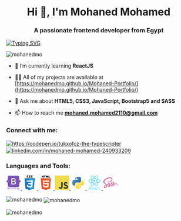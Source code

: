 
<h1 align="center">Hi 👋, I'm Mohaned Mohamed</h1>
<h3 align="center">A passionate frontend developer from Egypt</h3>

[![Typing SVG](https://readme-typing-svg.herokuapp.com?size=35&lines=Welcome+To+My+Profile)](https://git.io/typing-svg)

<p align="left"> <img src="https://komarev.com/ghpvc/?username=mohanedmo&label=Profile%20views&color=0e75b6&style=flat" alt="mohanedmo" /> </p>

- 🌱 I’m currently learning **ReactJS**

- 👨‍💻 All of my projects are available at [https://mohanedmo.github.io/Mohaned-Portfolio/](https://mohanedmo.github.io/Mohaned-Portfolio/)

- 💬 Ask me about **HTML5, CSS3, JavaScript, Bootstrap5 and SASS**

- 📫 How to reach me **mohaned.mohamed2110@gmail.com**

<h3 align="left">Connect with me:</h3>
<p align="left">
<a href="https://codepen.io/https://codepen.io/tukxofcz-the-typescripter" target="blank"><img align="center" src="https://raw.githubusercontent.com/rahuldkjain/github-profile-readme-generator/master/src/images/icons/Social/codepen.svg" alt="https://codepen.io/tukxofcz-the-typescripter" height="30" width="40" /></a>
<a href="https://linkedin.com/in/linkedin.com/in/mohaned-mohamed-240933209" target="blank"><img align="center" src="https://raw.githubusercontent.com/rahuldkjain/github-profile-readme-generator/master/src/images/icons/Social/linked-in-alt.svg" alt="linkedin.com/in/mohaned-mohamed-240933209" height="30" width="40" /></a>
</p>

<h3 align="left">Languages and Tools:</h3>
<p align="left"> <a href="https://getbootstrap.com" target="_blank" rel="noreferrer"> <img src="https://raw.githubusercontent.com/devicons/devicon/master/icons/bootstrap/bootstrap-plain-wordmark.svg" alt="bootstrap" width="40" height="40"/> </a> <a href="https://www.w3schools.com/css/" target="_blank" rel="noreferrer"> <img src="https://raw.githubusercontent.com/devicons/devicon/master/icons/css3/css3-original-wordmark.svg" alt="css3" width="40" height="40"/> </a> <a href="https://www.w3.org/html/" target="_blank" rel="noreferrer"> <img src="https://raw.githubusercontent.com/devicons/devicon/master/icons/html5/html5-original-wordmark.svg" alt="html5" width="40" height="40"/> </a> <a href="https://developer.mozilla.org/en-US/docs/Web/JavaScript" target="_blank" rel="noreferrer"> <img src="https://raw.githubusercontent.com/devicons/devicon/master/icons/javascript/javascript-original.svg" alt="javascript" width="40" height="40"/> </a> <a href="https://www.python.org" target="_blank" rel="noreferrer"> <img src="https://raw.githubusercontent.com/devicons/devicon/master/icons/python/python-original.svg" alt="python" width="40" height="40"/> </a> <a href="https://reactjs.org/" target="_blank" rel="noreferrer"> <img src="https://raw.githubusercontent.com/devicons/devicon/master/icons/react/react-original-wordmark.svg" alt="react" width="40" height="40"/> </a> <a href="https://sass-lang.com" target="_blank" rel="noreferrer"> <img src="https://raw.githubusercontent.com/devicons/devicon/master/icons/sass/sass-original.svg" alt="sass" width="40" height="40"/> </a> </p>

<p><img align="left" src="https://github-readme-stats.vercel.app/api/top-langs?username=mohanedmo&show_icons=true&locale=en&layout=compact" alt="mohanedmo" /></p>

<p>&nbsp;<img align="center" src="https://github-readme-stats.vercel.app/api?username=mohanedmo&show_icons=true&locale=en" alt="mohanedmo" /></p>

<p><img align="center" src="https://github-readme-streak-stats.herokuapp.com/?user=mohanedmo&" alt="mohanedmo" /></p>

